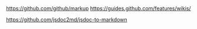 https://github.com/github/markup
https://guides.github.com/features/wikis/

https://github.com/jsdoc2md/jsdoc-to-markdown
